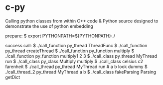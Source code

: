c-py
====

Calling python classes from within C++ code &amp; Python source designed to demonstrate the use of python embedding

prepare:
	$ export PYTHONPATH=${PYTHONPATH}:./

success call:
	$ ./call_function py_thread ThreadFunc
	$ ./call_function py_thread createThread
	$ ./call_function py_function multiply
	$ ./call_function py_function multiply1 2 3
	$ ./call_class py_thread MyThread run
	$ ./call_class py_class Multiply multiply
	$ ./call_class celsius c2 farenheit
	$ ./call_thread py_thread MyThread run
	# a b look dummy
	$ ./call_thread_2 py_thread MyThread a b
	$ ./call_class fakeParsing Parsing getDict
